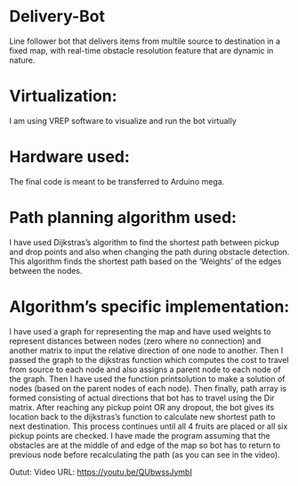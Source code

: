 # Delivery-Bot
Line follower bot that delivers items from multile source to destination in a fixed map, with real-time obstacle resolution feature that are dynamic in nature.

# Virtualization: 
I am using VREP software to visualize and run the bot virtually

# Hardware used:
The final code is meant to be transferred to Arduino mega.

# Path planning algorithm used:
I have used Dijkstras’s algorithm to find the shortest path between pickup and drop points and also when changing the path during obstacle detection.
This algorithm finds the shortest path based on the ‘Weights’ of the edges between the nodes.

# Algorithm’s specific implementation: 
I have used a graph for representing the map and have used weights to represent distances between nodes (zero where no connection) and another matrix to input the relative direction of one node to another.
Then I  passed the graph to the dijkstras function which computes the cost to travel from source to each node and also assigns a parent node to each node of the graph.
Then I have used the function printsolution to make a solution of nodes (based on the parent nodes of each node).
Then finally, path array is formed consisting of actual directions that bot has to travel using the Dir matrix. 
After reaching any pickup point OR any dropout, the bot gives its location back to the dijkstras’s function to calculate new shortest path to next destination.
This process continues until all 4 fruits are placed or all six pickup points are checked.
I have made the program assuming that the obstacles are at the middle of and edge of the map so bot has to return to previous node before recalculating the path (as you can see in the video).

Outut:
Video URL:   https://youtu.be/QUbwssJymbI
